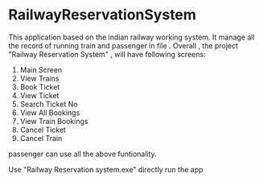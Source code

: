 # RailwayReservationSystem
This application based on the indian railway working system.
It manage all the record of running train and passenger in file .
Overall , the project "Railway Reservation System" , will have following screens:
1. Main Screen
2. View Trains
3. Book Ticket
4. View Ticket
5. Search Ticket No
6. View All Bookings
7. View Train Bookings
8. Cancel Ticket
9. Cancel Train

passenger can use all the above funtionality.

Use "Railway Reservation system.exe" directly run the app




